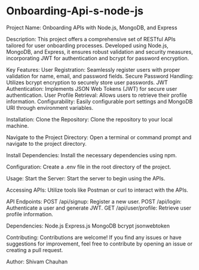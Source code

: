 # Onboarding-Api-s-node-js
Project Name: Onboarding APIs with Node.js, MongoDB, and Express

Description:
This project offers a comprehensive set of RESTful APIs tailored for user onboarding processes. Developed using Node.js, MongoDB, and Express, it ensures robust validation and security measures, incorporating JWT for authentication and bcrypt for password encryption.

Key Features:
User Registration: Seamlessly register users with proper validation for name, email, and password fields.
Secure Password Handling: Utilizes bcrypt encryption to securely store user passwords.
JWT Authentication: Implements JSON Web Tokens (JWT) for secure user authentication.
User Profile Retrieval: Allows users to retrieve their profile information.
Configurability: Easily configurable port settings and MongoDB URI through environment variables.

Installation:
Clone the Repository:
Clone the repository to your local machine.

Navigate to the Project Directory:
Open a terminal or command prompt and navigate to the project directory.

Install Dependencies:
Install the necessary dependencies using npm.

Configuration:
Create a .env file in the root directory of the project.

Usage:
Start the Server:
Start the server to begin using the APIs.

Accessing APIs:
Utilize tools like Postman or curl to interact with the APIs.

API Endpoints:
POST /api/signup: Register a new user.
POST /api/login: Authenticate a user and generate JWT.
GET /api/user/profile: Retrieve user profile information.

Dependencies:
Node.js
Express.js
MongoDB
bcrypt
jsonwebtoken

Contributing:
Contributions are welcome! If you find any issues or have suggestions for improvement, feel free to contribute by opening an issue or creating a pull request.

Author:
Shivam Chauhan 
